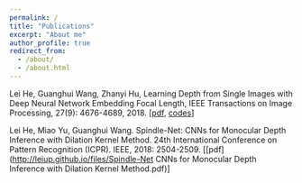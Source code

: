 ```yaml
---
permalink: /
title: "Publications"
excerpt: "About me"
author_profile: true
redirect_from: 
  - /about/
  - /about.html
---
```


Lei He, Guanghui Wang, Zhanyi Hu, Learning Depth from Single Images with Deep Neural Network Embedding Focal Length, IEEE Transactions on Image Processing, 27(9): 4676-4689, 2018. [[pdf](https://arxiv.org/abs/1803.10039), [codes](http://leiup.github.io/files/codes.zip)]

Lei He, Miao Yu, Guanghui Wang. Spindle-Net: CNNs for Monocular Depth Inference with Dilation Kernel Method. 24th International Conference on Pattern Recognition (ICPR). IEEE, 2018: 2504-2509. [[pdf](http://leiup.github.io/files/Spindle-Net CNNs for Monocular Depth Inference with Dilation Kernel Method.pdf)]
